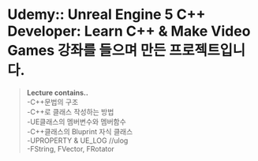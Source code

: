 # Udemy:: Unreal Engine 5 C++ Developer: Learn C++ & Make Video Games 강좌를 들으며 만든 프로젝트입니다.

>**Lecture contains..**<br/>
-C++문법의 구조<br/>
-C++로 클래스 작성하는 방법<br/>
-UE클래스의 멤버변수와 멤버함수<br/>
-C++클래스의 Bluprint 자식 클래스<br/>
-UPROPERTY & UE_LOG //ulog<br/>
-FString, FVector, FRotator<br/>
